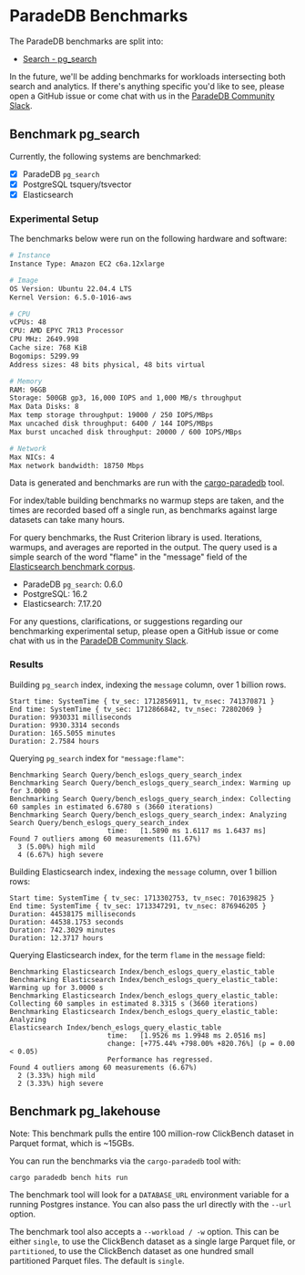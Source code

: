 # ParadeDB Benchmarks

The ParadeDB benchmarks are split into:

- [Search - pg_search](../pg_search/benchmarks/README.md)

In the future, we'll be adding benchmarks for workloads intersecting both search and analytics. If there's anything specific you'd like to see, please open a GitHub issue or come chat with us in the [ParadeDB Community Slack](https://join.slack.com/t/paradedbcommunity/shared_invite/zt-217mordsh-ielS6BiZf7VW3rqKBFgAlQ).

## Benchmark pg_search

Currently, the following systems are benchmarked:

- [x] ParadeDB `pg_search`
- [x] PostgreSQL tsquery/tsvector
- [x] Elasticsearch

### Experimental Setup

The benchmarks below were run on the following hardware and software:

```bash
# Instance
Instance Type: Amazon EC2 c6a.12xlarge

# Image
OS Version: Ubuntu 22.04.4 LTS
Kernel Version: 6.5.0-1016-aws

# CPU
vCPUs: 48
CPU: AMD EPYC 7R13 Processor
CPU MHz: 2649.998
Cache size: 768 KiB
Bogomips: 5299.99
Address sizes: 48 bits physical, 48 bits virtual

# Memory
RAM: 96GB
Storage: 500GB gp3, 16,000 IOPS and 1,000 MB/s throughput
Max Data Disks: 8
Max temp storage throughput: 19000 / 250 IOPS/MBps
Max uncached disk throughput: 6400 / 144 IOPS/MBps
Max burst uncached disk throughput: 20000 / 600 IOPS/MBps

# Network
Max NICs: 4
Max network bandwidth: 18750 Mbps
```

Data is generated and benchmarks are run with the [cargo-paradedb](/cargo-paradedb/README.md) tool.

For index/table building benchmarks no warmup steps are taken, and the times are recorded based off a single run, as benchmarks against large datasets can take many hours.

For query benchmarks, the Rust Criterion library is used. Iterations, warmups, and averages are reported in the output. The query used is a simple search of the word "flame" in the "message" field of the [Elasticsearch benchmark corpus](https://github.com/elastic/elasticsearch-opensearch-benchmark).

- ParadeDB `pg_search`: 0.6.0
- PostgreSQL: 16.2
- Elasticsearch: 7.17.20

For any questions, clarifications, or suggestions regarding our benchmarking experimental setup, please open a GitHub issue or come chat with us in the [ParadeDB Community Slack](https://join.slack.com/t/paradedbcommunity/shared_invite/zt-217mordsh-ielS6BiZf7VW3rqKBFgAlQ).

### Results

Building `pg_search` index, indexing the `message` column, over 1 billion rows.

```text
Start time: SystemTime { tv_sec: 1712856911, tv_nsec: 741370871 }
End time: SystemTime { tv_sec: 1712866842, tv_nsec: 72802069 }
Duration: 9930331 milliseconds
Duration: 9930.3314 seconds
Duration: 165.5055 minutes
Duration: 2.7584 hours
```

Querying `pg_search` index for `"message:flame"`:

```text
Benchmarking Search Query/bench_eslogs_query_search_index
Benchmarking Search Query/bench_eslogs_query_search_index: Warming up for 3.0000 s
Benchmarking Search Query/bench_eslogs_query_search_index: Collecting 60 samples in estimated 6.6780 s (3660 iterations)
Benchmarking Search Query/bench_eslogs_query_search_index: Analyzing
Search Query/bench_eslogs_query_search_index
                        time:   [1.5890 ms 1.6117 ms 1.6437 ms]
Found 7 outliers among 60 measurements (11.67%)
  3 (5.00%) high mild
  4 (6.67%) high severe
```

Building Elasticsearch index, indexing the `message` column, over 1 billion rows:

```text
Start time: SystemTime { tv_sec: 1713302753, tv_nsec: 701639825 }
End time: SystemTime { tv_sec: 1713347291, tv_nsec: 876946205 }
Duration: 44538175 milliseconds
Duration: 44538.1753 seconds
Duration: 742.3029 minutes
Duration: 12.3717 hours
```

Querying Elasticsearch index, for the term `flame` in the `message` field:

```text
Benchmarking Elasticsearch Index/bench_eslogs_query_elastic_table
Benchmarking Elasticsearch Index/bench_eslogs_query_elastic_table: Warming up for 3.0000 s
Benchmarking Elasticsearch Index/bench_eslogs_query_elastic_table: Collecting 60 samples in estimated 8.3315 s (3660 iterations)
Benchmarking Elasticsearch Index/bench_eslogs_query_elastic_table: Analyzing
Elasticsearch Index/bench_eslogs_query_elastic_table
                        time:   [1.9526 ms 1.9948 ms 2.0516 ms]
                        change: [+775.44% +798.00% +820.76%] (p = 0.00 < 0.05)
                        Performance has regressed.
Found 4 outliers among 60 measurements (6.67%)
  2 (3.33%) high mild
  2 (3.33%) high severe
```
## Benchmark pg_lakehouse

Note: This benchmark pulls the entire 100 million-row ClickBench dataset in Parquet format, which is ~15GBs.

You can run the benchmarks via the `cargo-paradedb` tool with:

```bash
cargo paradedb bench hits run
```

The benchmark tool will look for a `DATABASE_URL` environment variable for a running Postgres instance. You can also pass the url directly with the `--url` option.

The benchmark tool also accepts a `--workload / -w` option. This can be either `single`, to use the ClickBench dataset as a single large Parquet file, or `partitioned`, to use the ClickBench dataset as one hundred small partitioned Parquet files. The default is `single`.
